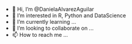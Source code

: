 - 👋 Hi, I’m @DanielaAlvarezAguilar
- 👀 I’m interested in R, Python and DataScience
- 🌱 I’m currently learning ...
- 💞️ I’m looking to collaborate on ...
- 📫 How to reach me ...

<!---
DanielaAlvarezAguilar/DanielaAlvarezAguilar is a ✨ special ✨ repository because its `README.md` (this file) appears on your GitHub profile.
You can click the Preview link to take a look at your changes.
--->
